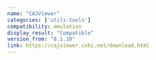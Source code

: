 ```yaml
---
name: "CAJViewer"
categories: ['utils-tools']
compatibility: emulation
display_result: "Compatible"
version_from: "8.1.10"
link: https://cajviewer.cnki.net/download.html
---
```


